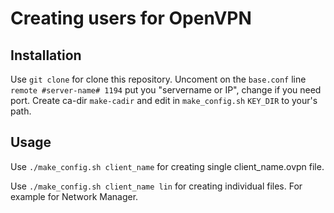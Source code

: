 # Creating users for OpenVPN

## Installation

Use `git clone` for clone this repository.
Uncoment on the `base.conf` line `remote #server-name# 1194` put you "servername or IP", change if you need port.
Create ca-dir `make-cadir` and edit in `make_config.sh` `KEY_DIR` to your's path.

## Usage

Use `./make_config.sh client_name` for creating single client_name.ovpn file.

Use `./make_config.sh client_name lin` for creating individual files. For example for Network Manager.

